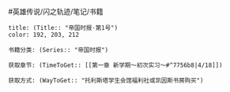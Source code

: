 #英雄传说/闪之轨迹/笔记/书籍
```ad-note
title: (Title:: "帝国时报·第1号")
color: 192, 203, 212

书籍分类: (Series:: "帝国时报")

获取章节: (TimeToGet:: [[第一章 新学期～初次实习～#^7756b8|4/18]])

获取方式: (WayToGet:: "托利斯塔学生会馆福利社或凯因斯书房购买")

```
